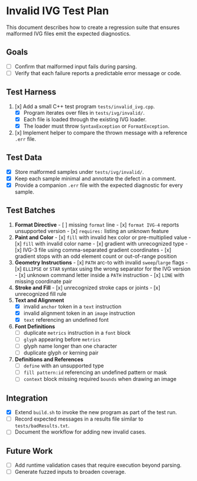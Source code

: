 # Invalid IVG Test Plan

This document describes how to create a regression suite that ensures malformed IVG files emit the expected diagnostics.

## Goals
- [ ] Confirm that malformed input fails during parsing.
- [ ] Verify that each failure reports a predictable error message or code.

## Test Harness
1. [x] Add a small C++ test program `tests/invalid_ivg.cpp`.
	- [x] Program iterates over files in `tests/ivg/invalid/`.
	- [x] Each file is loaded through the existing IVG loader.
	- [x] The loader must throw `SyntaxException` or `FormatException`.
2. [x] Implement helper to compare the thrown message with a reference `.err` file.

## Test Data
- [x] Store malformed samples under `tests/ivg/invalid/`.
- [x] Keep each sample minimal and annotate the defect in a comment.
- [x] Provide a companion `.err` file with the expected diagnostic for every sample.

## Test Batches
1. **Format Directive**
		- [ ] missing `format` line
		- [x] `format IVG-4` reports unsupported version
		- [x] `requires:` listing an unknown feature
2. **Paint and Color**
		- [x] `fill` with invalid hex color or pre-multiplied value
		- [x] `fill` with invalid color name
		- [x] gradient with unrecognized type
		- [x] IVG-3 file using comma-separated gradient coordinates
		- [x] gradient stops with an odd element count or out-of-range position
3. **Geometry Instructions**
		- [x] `PATH` arc-to with invalid `sweep`/`large` flags
		- [x] `ELLIPSE` or `STAR` syntax using the wrong separator for the IVG version
		- [x] unknown command letter inside a `PATH` instruction
		- [x] `LINE` with missing coordinate pair
4. **Stroke and Fill**
		- [x] unrecognized stroke caps or joints
		- [x] unrecognized fill rule
5. **Text and Alignment**
	- [x] invalid `anchor` token in a `text` instruction
	- [x] invalid alignment token in an `image` instruction
	- [x] `text` referencing an undefined font
6. **Font Definitions**
	- [ ] duplicate `metrics` instruction in a `font` block
	- [ ] `glyph` appearing before `metrics`
	- [ ] glyph name longer than one character
	- [ ] duplicate glyph or kerning pair
7. **Definitions and References**
	- [ ] `define` with an unsupported type
	- [ ] `fill pattern:id` referencing an undefined pattern or mask
	- [ ] `context` block missing required `bounds` when drawing an image

## Integration
- [x] Extend `build.sh` to invoke the new program as part of the test run.
- [ ] Record expected messages in a results file similar to `tests/badResults.txt`.
- [ ] Document the workflow for adding new invalid cases.

## Future Work
- [ ] Add runtime validation cases that require execution beyond parsing.
- [ ] Generate fuzzed inputs to broaden coverage.
